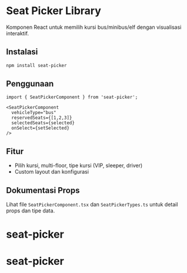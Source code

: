 # Seat Picker Library

Komponen React untuk memilih kursi bus/minibus/elf dengan visualisasi interaktif.

## Instalasi
```bash
npm install seat-picker
```

## Penggunaan
```tsx
import { SeatPickerComponent } from 'seat-picker';

<SeatPickerComponent
  vehicleType="bus"
  reservedSeats={[1,2,3]}
  selectedSeats={selected}
  onSelect={setSelected}
/>
```

## Fitur
- Pilih kursi, multi-floor, tipe kursi (VIP, sleeper, driver)
- Custom layout dan konfigurasi

## Dokumentasi Props
Lihat file `SeatPickerComponent.tsx` dan `SeatPickerTypes.ts` untuk detail props dan tipe data.
# seat-picker
# seat-picker
